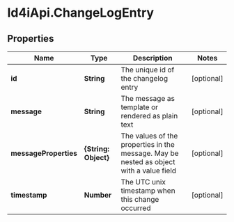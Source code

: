 # Id4iApi.ChangeLogEntry

## Properties
Name | Type | Description | Notes
------------ | ------------- | ------------- | -------------
**id** | **String** | The unique id of the changelog entry | [optional] 
**message** | **String** | The message as template or rendered as plain text | [optional] 
**messageProperties** | **{String: Object}** | The values of the properties in the message. May be nested as object with a value field  | [optional] 
**timestamp** | **Number** | The UTC unix timestamp when this change occurred | [optional] 


